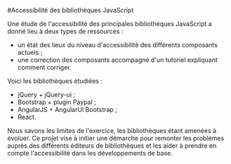 #Accessibilité des bibliothèques JavaScript

Une étude de l'accessibilité des principales bibliothèques JavaScript a donné lieu à deux types de ressources :

* un état des lieux du niveau d'accessibilité des différents composants actuels ;
* une correction des composants accompagné d'un tutoriel expliquant comment corriger.

Voici les bibliothèques étudiées :

* jQuery + jQuery-ui ;
* Bootstrap + plugin Paypal ;
* AngularJS + AngularUI Bootstrap ;
* React.

Nous savons les limites de l'exercice, les bibliothèques étant amenées à évoluer. Ce projet vise à initier une démarche pour remonter les problèmes auprès des différents éditeurs de bibliothèques et les aider à prendre en compte l'accessibilité dans les développements de base.
